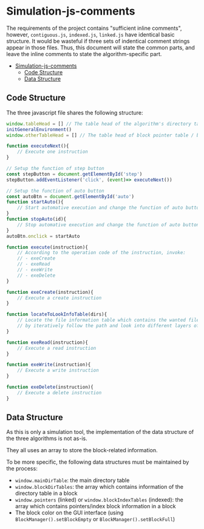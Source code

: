 # Simulation-js-comments

The requirements of the project contains "sufficient inline comments", however, `contiguous.js`, `indexed.js`, `linked.js` have identical basic structure. It would be wasteful if three sets of indentical comment strings appear in those files. Thus, this document will state the common parts, and leave the inline comments to state the algorithm-specific part.

- [Simulation-js-comments](#Simulation-js-comments)
  - [Code Structure](#Code-Structure)
  - [Data Structure](#Data-Structure)

## Code Structure

The three javascript file shares the following structure:

```javascript
window.tableHead = [] // The table head of the algorithm's directory table
initGeneralEnvironment()
window.otherTableHead = [] // The table head of block pointer table / block index table

function executeNext(){
    // Execute one instruction
}

// Setup the function of step button
const stepButton = document.getElementById('step')
stepButton.addEventListener('click', (event)=> executeNext())

// Setup the function of auto button
const autoBtn = document.getElementById('auto')
function startAuto(){
    // Start automative execution and change the function of auto button to stop automative execution
}
function stopAuto(id){
    // Stop automative execution and change the function of auto button to start automative execution
}
autoBtn.onclick = startAuto

function execute(instruction){
    // According to the operation code of the instruction, invoke:
    // - exeCreate
    // - exeRead
    // - exeWrite
    // - exeDelete
}

function exeCreate(instruction){
    // Execute a create instruction
}

function locateToLookInfoTable(dirs){
    // Locate the file information table which contains the wanted file and initialize the message
    // by iteratively follow the path and look into different layers of directory tables, starting from the main one.
}

function exeRead(instruction){
    // Execute a read instruction
}

function exeWrite(instruction){
    // Execute a write instruction
}

function exeDelete(instruction){
    // Execute a delete instruction
}
```

## Data Structure

As this is only a simulation tool, the implementation of the data structure of the three algorithms is not as-is.

They all uses an array to store the block-related information.

To be more specific, the following data structures must be maintained by the process:

- `window.mainDirTable`: the main directory table
- `window.blockDirTables`: the array which contains information of the directory table in a block
- `window.pointers` (linked) or `window.blockIndexTables` (indexed): the array which contains pointers/index block information in a block
- The block color on the GUI interface (using `BlockManager().setBlockEmpty` or `BlockManager().setBlockFull`)

